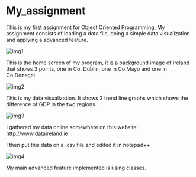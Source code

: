 # My_assignment

This is my first assignment for Object Oriented Programming, My assignment consists of loading a data file, doing a simple data visualization and applying a advanced feature.

![img1](https://cloud.githubusercontent.com/assets/9355058/11643494/318ddb5e-9d3c-11e5-868c-07fac1b02dc7.png)

This is the home screen of my program, it is a background image of Ireland that shows 3 points, one in Co. Dublin, one in Co.Mayo and one in Co.Donegal.

![img2](https://cloud.githubusercontent.com/assets/9355058/11643492/318762e2-9d3c-11e5-9927-f81e2adc0273.png)

This is my data visualization. It shows 2 trend line graphs which shows the difference of GDP in the two regions.

![img3](https://cloud.githubusercontent.com/assets/9355058/11643493/3187b6e8-9d3c-11e5-8b27-8a14bf372b56.png)

I gathered my data online somewhere on this website: http://www.dataireland.ie

I then put this data on a .csv file and edited it in notepad++

![img4](https://cloud.githubusercontent.com/assets/9355058/11643658/6e71253e-9d3d-11e5-9a4f-3cd1b4007439.png)

My main advanced feature implemented is using classes.
